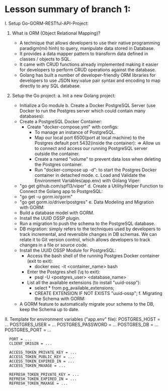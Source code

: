 # Lesson summary of branch 1:
I. Setup Go-GORM-RESTful-API-Project:
   1. What is ORM (Object Relational Mapping)?
      - A technique that allows developers to use their native programming paradigm(mô hình) to query, manipulate data stored in Database.
      - It provides a data mapper pattern to transform data defined in classes / objects to SQL.
      - It came with CRUD functions already implemented making it easier for developers to perform CRUD operations against the database.
      - Golang has built a number of developer-friendly ORM libraries for developers to use JSON key:value pair syntax and encoding to map directly to any SQL database.

   2. Setup the Go project:
      a. Init a new Golang project:
         - Initialize a Go module
      b. Create a Docker PostgreSQL Server (use Docker to run the Postgres server which could contain many databases):
         - Create a PostgreSQL Docker Container:
            * Create "docker-compose.yml" with configs:
               + To manage an instance of PostgreSQL.
               + Map our local port 6500(port at local machine) to the Postgres default port 5432(inside the container):
                  => Allow us to connect and access our running PostgreSQL server outside the container.
               + Create a named "volume" to prevent data loss when deleting the Postgres container.
               + Run "docker-compose up -d": to start the Postgres Docker container in detached mode.
      c. Load and Validate the Environment Variables(app.env) with Golang Viper:
         - "go get github.com/spf13/viper"
      d. Create a Utility/Helper Function to Connect the Golang app to PostgreSQL:
         - "go get -u gorm.io/gorm"
         - "go get gorm.io/driver/postgres"
      e. Data Modeling and Migration with GORM:
         - Build a database model with GORM.
         - Install the UUID OSSP plugin.
         - Run a migration to push the schema to the PostgreSQL database.
         - DB migration: simply refers to the techniques used by developers to track incremental, and reversible changes in DB schemas. We can relate it to Git version control, which allows developers to track changes in a file or source code.
         - Install the UUID OSSP Module for PostgreSQL:
            * Access the bash shell of the running Postgres Docker container (exit to exit):
               + docker exec -it <container_name> bash
            * Enter the Postgres shell (\q to exit):
               + psql -U <postgres_user> <database_name>
            * List all the available extensions (to install "uuid-ossp"):
               + select * from pg_available_extensions;
               + CREATE EXTENSION IF NOT EXISTS "uuid-ossp";
      f. Migrating the Schema with GORM:
         - A GORM feature to automatically migrate your schema to the DB, keep the Schema up to date.

II. Template for environment variables ("app.env" file):
      POSTGRES_HOST = ...
      POSTGRES_USER = ...
      POSTGRES_PASSWORD = ...
      POSTGRES_DB = ...
      POSTGRES_PORT = ...

      PORT = ...
      CLIENT_ORIGIN = ...

      ACCESS_TOKEN_PRIVATE_KEY = ...
      ACCESS_TOKEN_PUBLIC_KEY = ...
      ACCESS_TOKEN_EXPIRED_IN = ...
      ACCESS_TOKEN_MAXAGE = ...

      REFRESH_TOKEN_PRIVATE_KEY = ...
      REFRESH_TOKEN_EXPIRED_IN = ...
      REFRESH_TOKEN_MAXAGE = ...
